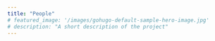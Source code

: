 ```yaml
---
title: "People"
# featured_image: '/images/gohugo-default-sample-hero-image.jpg'
# description: "A short description of the project"
---
```

